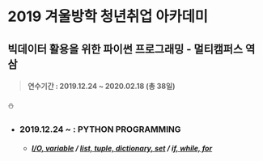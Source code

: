 # 2019 겨울방학 청년취업 아카데미
## 빅데이터 활용을 위한 파이썬 프로그래밍 - 멀티캠퍼스 역삼
> #### 연수기간 : 2019.12.24 ~ 2020.02.18 (총 38일)
:snowman:
* ### 2019.12.24 ~ : PYTHON PROGRAMMING
  - ##### [I/O, variable](https://github.com/samuel950523/winter_python/tree/master/p1224) / [list, tuple, dictionary, set](https://github.com/samuel950523/winter_python/tree/master/p1226) / [if, while, for](https://github.com/samuel950523/winter_python/tree/master/p1227)